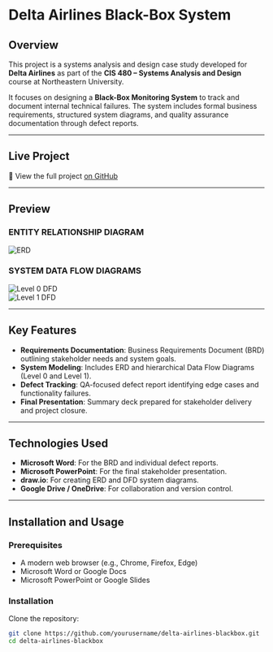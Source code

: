 # Delta Airlines Black-Box System

## Overview

This project is a systems analysis and design case study developed for **Delta Airlines** as part of the **CIS 480 – Systems Analysis and Design** course at Northeastern University.

It focuses on designing a **Black-Box Monitoring System** to track and document internal technical failures. The system includes formal business requirements, structured system diagrams, and quality assurance documentation through defect reports.

---

## Live Project

📂 View the full project [on GitHub](https://github.com/yourusername/delta-airlines-blackbox)

---

## Preview

### ENTITY RELATIONSHIP DIAGRAM  
![ERD](diagrams/ERD.drawio.png)

### SYSTEM DATA FLOW DIAGRAMS  
![Level 0 DFD](diagrams/Level_0.drawio.png)  
![Level 1 DFD](diagrams/Level1_Delta_System.drawio.png)

---

## Key Features

- **Requirements Documentation**: Business Requirements Document (BRD) outlining stakeholder needs and system goals.
- **System Modeling**: Includes ERD and hierarchical Data Flow Diagrams (Level 0 and Level 1).
- **Defect Tracking**: QA-focused defect report identifying edge cases and functionality failures.
- **Final Presentation**: Summary deck prepared for stakeholder delivery and project closure.

---

## Technologies Used

- **Microsoft Word**: For the BRD and individual defect reports.
- **Microsoft PowerPoint**: For the final stakeholder presentation.
- **draw.io**: For creating ERD and DFD system diagrams.
- **Google Drive / OneDrive**: For collaboration and version control.

---

## Installation and Usage

### Prerequisites

- A modern web browser (e.g., Chrome, Firefox, Edge)
- Microsoft Word or Google Docs
- Microsoft PowerPoint or Google Slides

### Installation

Clone the repository:
```bash
git clone https://github.com/yourusername/delta-airlines-blackbox.git
cd delta-airlines-blackbox
